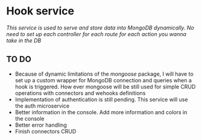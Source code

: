 # Hook service 

_This service is used to serve and store data into MongoDB dynamically. No need to set up each controller for each route for each action you wanna take in the DB_

## TO DO
- Because of dynamic limitations of the *mongoose* package, I will have to set up a custom wrapper for MongoDB connection and queries when a hook is triggered. How ever mongoose will be still used for simple CRUD operations with connectors and wehooks definitions
- Implementation of authentication is still pending. This service will use the auth microservice 
- Better information in the console. Add more information and colors in the console
- Better error handling
- Finish connectors CRUD
